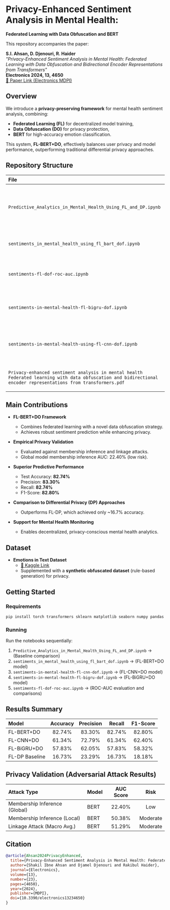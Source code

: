 # Privacy-Enhanced Sentiment Analysis in Mental Health:  
**Federated Learning with Data Obfuscation and BERT**

This repository accompanies the paper:

**S.I. Ahsan, D. Djenouri, R. Haider**  
*"Privacy-Enhanced Sentiment Analysis in Mental Health: Federated Learning with Data Obfuscation and Bidirectional Encoder Representations from Transformers"*  
**Electronics 2024, 13, 4650**  
[🔗 Paper Link (Electronics MDPI)](https://doi.org/10.3390/electronics13234650)

## Overview

We introduce a **privacy-preserving framework** for mental health sentiment analysis, combining:
- **Federated Learning (FL)** for decentralized model training,
- **Data Obfuscation (DO)** for privacy protection,
- **BERT** for high-accuracy emotion classification.

This system, **FL-BERT+DO**, effectively balances user privacy and model performance, outperforming traditional differential privacy approaches.

## Repository Structure

| File | Description |
|:-----|:------------|
| `Predictive_Analytics_in_Mental_Health_Using_FL_and_DP.ipynb` | Analysis and benchmarking of federated learning with differential privacy (FL-DP). |
| `sentiments_in_mental_health_using_fl_bart_dof.ipynb` | FL-BART model with data obfuscation. |
| `sentiments-fl-dof-roc-auc.ipynb` | ROC-AUC performance evaluation across models. |
| `sentiments-in-mental-health-fl-bigru-dof.ipynb` | FL-BiGRU model with data obfuscation experiments. |
| `sentiments-in-mental-health-using-fl-cnn-dof.ipynb` | FL-CNN model with data obfuscation training and evaluation. |
| `Privacy-enhanced sentiment analysis in mental health Federated learning with data obfuscation and bidirectional encoder representations from transformers.pdf` | Full published paper (Electronics 2024). |

## Main Contributions

- **FL-BERT+DO Framework**  
  - Combines federated learning with a novel data obfuscation strategy.
  - Achieves robust sentiment prediction while enhancing privacy.

- **Empirical Privacy Validation**  
  - Evaluated against membership inference and linkage attacks.
  - Global model membership inference AUC: 22.40% (low risk).

- **Superior Predictive Performance**  
  - Test Accuracy: **82.74%**
  - Precision: **83.30%**
  - Recall: **82.74%**
  - F1-Score: **82.80%**

- **Comparison to Differential Privacy (DP) Approaches**  
  - Outperforms FL-DP, which achieved only ~16.7% accuracy.

- **Support for Mental Health Monitoring**  
  - Enables decentralized, privacy-conscious mental health analytics.

## Dataset

- **Emotions in Text Dataset**  
  - [🔗 Kaggle Link](https://www.kaggle.com/datasets/ishantjuyal/emotions-in-text)
  - Supplemented with a **synthetic obfuscated dataset** (rule-based generation) for privacy.

## Getting Started

### Requirements

```bash
pip install torch transformers sklearn matplotlib seaborn numpy pandas
```

### Running

Run the notebooks sequentially:
1. `Predictive_Analytics_in_Mental_Health_Using_FL_and_DP.ipynb` → (Baseline comparison)
2. `sentiments_in_mental_health_using_fl_bart_dof.ipynb` → (FL-BERT+DO model)
3. `sentiments-in-mental-health-fl-cnn-dof.ipynb` → (FL-CNN+DO model)
4. `sentiments-in-mental-health-fl-bigru-dof.ipynb` → (FL-BiGRU+DO model)
5. `sentiments-fl-dof-roc-auc.ipynb` → (ROC-AUC evaluation and comparisons)

## Results Summary

| Model           | Accuracy | Precision | Recall | F1-Score |
|:----------------|:--------:|:---------:|:------:|:--------:|
| FL-BERT+DO      | 82.74%   | 83.30%    | 82.74% | 82.80%   |
| FL-CNN+DO       | 61.34%   | 72.79%    | 61.34% | 62.40%   |
| FL-BiGRU+DO     | 57.83%   | 62.05%    | 57.83% | 58.32%   |
| FL-DP Baseline  | 16.73%   | 23.29%    | 16.73% | 18.18%   |

## Privacy Validation (Adversarial Attack Results)

| Attack Type | Model | AUC Score | Risk |
|:------------|:------|:---------:|:----:|
| Membership Inference (Global) | BERT | 22.40% | Low |
| Membership Inference (Local)  | BERT | 50.38% | Moderate |
| Linkage Attack (Macro Avg.)   | BERT | 51.29% | Moderate |

## Citation

```bibtex
@article{Ahsan2024PrivacyEnhanced,
  title={Privacy-Enhanced Sentiment Analysis in Mental Health: Federated Learning with Data Obfuscation and Bidirectional Encoder Representations from Transformers},
  author={Shakil Ibne Ahsan and Djamel Djenouri and Rakibul Haider},
  journal={Electronics},
  volume={13},
  number={23},
  pages={4650},
  year={2024},
  publisher={MDPI},
  doi={10.3390/electronics13234650}
}
```
